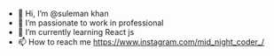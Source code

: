 - 👋 Hi, I’m @suleman khan
- 👀 I’m passionate to work in professional
- 🌱 I’m currently learning React js 
- 📫 How to reach me https://www.instagram.com/mid_night_coder_/
<!---
sulemanRkhan/sulemanRkhan is a ✨ special ✨ repository because its `README.md` (this file) appears on your GitHub profile.
You can click the Preview link to take a look at your changes.
--->
